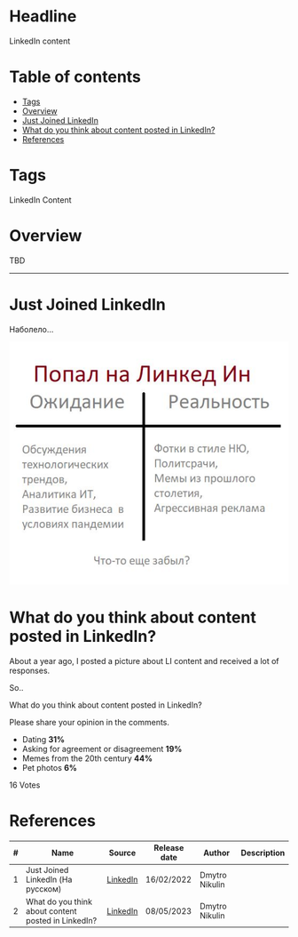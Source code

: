 # Headline
LinkedIn content

# Table of contents
- [Tags](https://github.com/dimanikulin/dimanikulin/blob/main/LinkedInContent.md#tags)
- [Overview](https://github.com/dimanikulin/dimanikulin/blob/main/LinkedInContent.md#overview)
- [Just Joined LinkedIn](https://github.com/dimanikulin/dimanikulin/blob/main/LinkedInContent.md#just-joined-linkedin)
- [What do you think about content posted in LinkedIn?](https://github.com/dimanikulin/dimanikulin/blob/main/LinkedInContent.md#what-do-you-think-about-content-posted-in-linkedin)
- [References](https://github.com/dimanikulin/dimanikulin/blob/main/LinkedInContent.md#references)

# Tags
LinkedIn Content

# Overview
TBD 

---

# Just Joined LinkedIn
Наболело...

<img src="./Images/JustJoinedLinkedIn.jpg" alt="Just Joined LinkedIn" />


# What do you think about content posted in LinkedIn?

About a year ago, I posted a picture about LI content and received a lot of responses.

So..

What do you think about content posted in LinkedIn?

Please share your opinion in the comments.

- Dating  **31%**
- Asking for agreement or disagreement **19%**
- Memes from the 20th century **44%**
- Pet photos **6%**

16 Votes

# References
| # | Name                 | Source                | Release date           |  Author                 | Description   |
| - | ---------------------|---------------------- |----------------------- | ----------------------- |:-------------:|
| 1 | Just Joined LinkedIn (На русском) |[LinkedIn](https://www.linkedin.com/posts/dimanikulin_%D0%BD%D0%B0%D0%B1%D0%BE%D0%BB%D0%B5%D0%BB%D0%BE-activity-6896460037422686208-xicr?utm_source=share&utm_medium=member_desktop)| 16/02/2022 | Dmytro Nikulin |  |
| 2 | What do you think about content posted in LinkedIn? | [LinkedIn](https://www.linkedin.com/posts/dimanikulin_linkedin-content-activity-7061244365477752832-VDm0?utm_source=share&utm_medium=member_desktop) | 08/05/2023 | Dmytro Nikulin |  | 